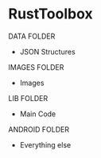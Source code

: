 # RustToolbox


DATA FOLDER
- JSON Structures

IMAGES FOLDER
- Images

LIB FOLDER
- Main Code

ANDROID FOLDER
- Everything else
